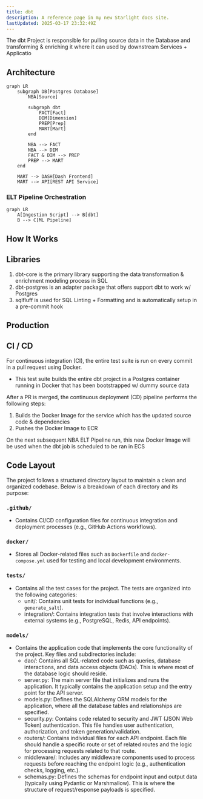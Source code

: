 ```yaml
---
title: dbt
description: A reference page in my new Starlight docs site.
lastUpdated: 2025-03-17 23:32:49Z
---
```



The dbt Project is responsible for pulling source data in the Database and transforming & enriching it where it can used by downstream Services + Applicatio

## Architecture

``` mermaid
graph LR
    subgraph DB[Postgres Database]
        NBA[Source]
        
        subgraph dbt
            FACT[Fact]
            DIM[Dimension]
            PREP[Prep]
            MART[Mart]
        end

        NBA --> FACT
        NBA --> DIM
        FACT & DIM --> PREP
        PREP --> MART
    end

    MART --> DASH[Dash Frontend]
    MART --> API[REST API Service]
```

### ELT Pipeline Orchestration
``` mermaid
graph LR
    A[Ingestion Script] --> B[dbt]
    B --> C[ML Pipeline]
```

## How It Works

## Libraries

1. dbt-core is the primary library supporting the data transformation & enrichment modeling process in SQL
2. dbt-postgres is an adapter package that offers support dbt to work w/ Postgres
3. sqlfluff is used for SQL Linting + Formatting and is automatically setup in a pre-commit hook

## Production



## CI / CD

For continuous integration (CI), the entire test suite is run on every commit in a pull request using Docker.

- This test suite builds the entire dbt project in a Postgres container running in Docker that has been bootstrapped w/ dummy source data

After a PR is merged, the continuous deployment (CD) pipeline performs the following steps:

1. Builds the Docker Image for the service which has the updated source code & dependencies
2. Pushes the Docker Image to ECR

On the next subsequent NBA ELT Pipeline run, this new Docker Image will be used when the dbt job is scheduled to be ran in ECS

## Code Layout

The project follows a structured directory layout to maintain a clean and organized codebase. Below is a breakdown of each directory and its purpose:

### `.github/`
- Contains CI/CD configuration files for continuous integration and deployment processes (e.g., GitHub Actions workflows).

### `docker/`
- Stores all Docker-related files such as `Dockerfile` and `docker-compose.yml` used for testing and local development environments.

### `tests/`
- Contains all the test cases for the project. The tests are organized into the following categories:
  - unit/: Contains unit tests for individual functions (e.g., `generate_salt`).
  - integration/: Contains integration tests that involve interactions with external systems (e.g., PostgreSQL, Redis, API endpoints).

### `models/`
- Contains the application code that implements the core functionality of the project. Key files and subdirectories include:
  - dao/: Contains all SQL-related code such as queries, database interactions, and data access objects (DAOs). This is where most of the database logic should reside.
  - server.py: The main server file that initializes and runs the application. It typically contains the application setup and the entry point for the API server.
  - models.py: Defines the SQLAlchemy ORM models for the application, where all the database tables and relationships are specified.
  - security.py: Contains code related to security and JWT (JSON Web Token) authentication. This file handles user authentication, authorization, and token generation/validation.
  - routers/: Contains individual files for each API endpoint. Each file should handle a specific route or set of related routes and the logic for processing requests related to that route.
  - middleware/: Includes any middleware components used to process requests before reaching the endpoint logic (e.g., authentication checks, logging, etc.).
  - schemas.py: Defines the schemas for endpoint input and output data (typically using Pydantic or Marshmallow). This is where the structure of request/response payloads is specified.
